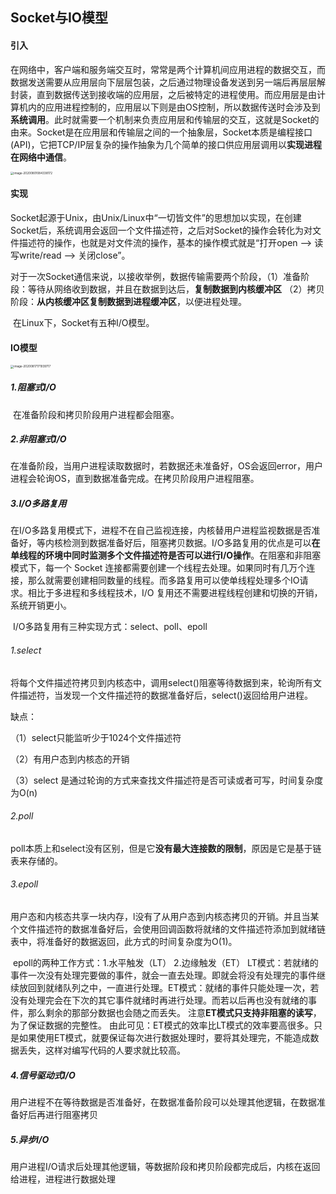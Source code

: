 ## Socket与IO模型

#### 引入

​	在网络中，客户端和服务端交互时，常常是两个计算机间应用进程的数据交互，而数据发送需要从应用层向下层层包装，之后通过物理设备发送到另一端后再层层解封装，直到数据传送到接收端的应用层，之后被特定的进程使用。而应用层是由计算机内的应用进程控制的，应用层以下则是由OS控制，所以数据传送时会涉及到**系统调用**。此时就需要一个机制来负责应用层和传输层的交互，这就是Socket的由来。Socket是在应用层和传输层之间的一个抽象层，Socket本质是编程接口(API)，它把TCP/IP层复杂的操作抽象为几个简单的接口供应用层调用以**实现进程在网络中通信**。

<img src="/Users/yinwenbo/Documents/github/Learn-note/img/image-20200801084338172.png" alt="image-20200801084338172" style="zoom:33%;" />

#### 实现

​	Socket起源于Unix，由Unix/Linux中“一切皆文件”的思想加以实现，在创建Socket后，系统调用会返回一个文件描述符，之后对Socket的操作会转化为对文件描述符的操作，也就是对文件流的操作，基本的操作模式就是“打开open –> 读写write/read –> 关闭close”。

​	对于一次Socket通信来说，以接收举例，数据传输需要两个阶段，（1）准备阶段：等待从网络收到数据，并且在数据到达后，**复制数据到内核缓冲区**	（2）拷贝阶段：**从内核缓冲区复制数据到进程缓冲区**，以便进程处理。

​	在Linux下，Socket有五种I/O模型。

#### IO模型

<img src="/Users/yinwenbo/Library/Application Support/typora-user-images/image-20200817171939717.png" alt="image-20200817171939717" style="zoom:33%;" />

##### 1.阻塞式I/O

​	在准备阶段和拷贝阶段用户进程都会阻塞。

##### 2.非阻塞式I/O

​	在准备阶段，当用户进程读取数据时，若数据还未准备好，OS会返回error，用户进程会轮询OS，直到数据准备完成。在拷贝阶段用户进程阻塞。

##### 3.I/O多路复用

​	在I/O多路复用模式下，进程不在自己监视连接，内核替用户进程监视数据是否准备好，等内核检测到数据准备好后，阻塞拷贝数据。I/O多路复用的优点是可以**在单线程的环境中同时监测多个文件描述符是否可以进行I/O操作**。在阻塞和非阻塞模式下，每一个 Socket 连接都需要创建一个线程去处理。如果同时有几万个连接，那么就需要创建相同数量的线程。而多路复用可以使单线程处理多个IO请求。相比于多进程和多线程技术，I/O 复用还不需要进程线程创建和切换的开销，系统开销更小。

​	I/O多路复用有三种实现方式：select、poll、epoll

###### 1.select

​	将每个文件描述符拷贝到内核态中，调用select()阻塞等待数据到来，轮询所有文件描述符，当发现一个文件描述符的数据准备好后，select()返回给用户进程。

缺点：

（1）select只能监听少于1024个文件描述符

（2）有用户态到内核态的开销

（3）select 是通过轮询的方式来查找文件描述符是否可读或者可写，时间复杂度为O(n)

###### 2.poll

​	poll本质上和select没有区别，但是它**没有最大连接数的限制**，原因是它是基于链表来存储的。

###### 3.epoll

​	用户态和内核态共享一块内存，l没有了从用户态到内核态拷贝的开销。并且当某个文件描述符的数据准备好后，会使用回调函数将就绪的文件描述符添加到就绪链表中，将准备好的数据返回，此方式的时间复杂度为O(1)。

​	epoll的两种工作方式：1.水平触发（LT）     2.边缘触发（ET） 
​	LT模式：若就绪的事件一次没有处理完要做的事件，就会一直去处理。即就会将没有处理完的事件继续放回到就绪队列之中，一直进行处理。 
​	ET模式：就绪的事件只能处理一次，若没有处理完会在下次的其它事件就绪时再进行处理。而若以后再也没有就绪的事件，那么剩余的那部分数据也会随之而丢失。 注意**ET模式只支持非阻塞的读写**，为了保证数据的完整性。
​	由此可见：ET模式的效率比LT模式的效率要高很多。只是如果使用ET模式，就要保证每次进行数据处理时，要将其处理完，不能造成数据丢失，这样对编写代码的人要求就比较高。 

##### 4.信号驱动式I/O

​	用户进程不在等待数据是否准备好，在数据准备阶段可以处理其他逻辑，在数据准备好后再进行阻塞拷贝

##### 5.异步I/O

​	用户进程I/O请求后处理其他逻辑，等数据阶段和拷贝阶段都完成后，内核在返回给进程，进程进行数据处理







